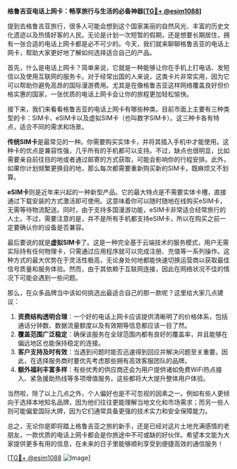 **格鲁吉亚电话上网卡：畅享旅行与生活的必备神器[[TG💪+ @esim1088](https://t.me/s/esim1088)]**

提到去格鲁吉亚旅行，很多人可能会想到这个国家美丽的自然风光、丰富的历史文化遗迹以及热情好客的人民。无论是计划一次短暂的假期，还是想要长期居住，拥有一张合适的电话上网卡都是必不可少的。今天，我们就来聊聊格鲁吉亚的电话上网卡，帮助大家更好地了解如何选择适合自己的产品。

首先，什么是电话上网卡？简单来说，它就是一种能够让你在手机上打电话、发短信以及使用互联网的服务卡。对于经常出国的人来说，这类卡片非常实用，因为它可以帮助你避免高昂的国际漫游费用。尤其是在像格鲁吉亚这样网络覆盖良好但价格实惠的国家，一张优质的电话上网卡会让你的旅程更加轻松愉快。

接下来，我们来看看格鲁吉亚的电话上网卡有哪些种类。目前市面上主要有三种类型的卡：SIM卡、eSIM卡以及虚拟SIM卡（也叫数字SIM卡）。这三种卡各有特点，适合不同的需求和场景。

**传统SIM卡**是最常见的一种。你需要购买实体卡，并将其插入手机中才能使用。这种卡的优点是兼容性强，几乎所有的手机都可以支持。不过，缺点也很明显，比如需要亲自前往目的地或者通过邮寄的方式获取，可能会影响你的行程安排。此外，如果你计划频繁更换目的地，那么每次都需要重新购买新的SIM卡，既麻烦又不划算。

**eSIM卡**则是近年来兴起的一种新型产品。它的最大特点是不需要实体卡槽，直接通过下载安装的方式激活即可使用。这意味着你可以随时随地在线购买eSIM卡，无需等待物流配送。同时，由于支持多国漫游功能，eSIM卡非常适合经常旅行的人士。不过，需要注意的是，并不是所有手机都支持eSIM卡，所以在购买之前一定要确认你的设备是否兼容。

最后要说的就是**虚拟SIM卡**了。这是一种完全基于云端技术的服务模式，用户无需实际持有任何物理卡，只需通过应用程序就可以完成注册、充值等一系列操作。这种方式的最大优势在于灵活性极高，无论身处何地都能快速切换运营商以获取最佳信号质量和服务体验。然而，由于其依赖于互联网连接，因此在网络状况不佳的情况下可能会遇到一些问题。

那么，在众多品牌当中该如何挑选出最适合自己的那一款呢？这里给大家几点建议：

1. **资费结构透明合理**：一个好的电话上网卡应该提供清晰明了的价格体系，包括通话分钟数、数据流量额度以及有效期等信息都应该一目了然。
2. **覆盖范围广泛稳定**：确保该服务在全球范围内都有良好的覆盖率，并且能够在偏远地区也能保持稳定的连接。
3. **客户支持及时有效**：当遇到问题时能否迅速得到回应并解决问题至关重要。因此，在选择服务商时要优先考虑那些拥有高效客服团队的品牌。
4. **额外福利丰富多样**：有些优秀的供应商还会为用户提供诸如免费WiFi热点接入、紧急援助热线等多项增值服务，这些都将大大提升整体用户体验。

当然啦，除了以上几点之外，个人偏好也是不可忽视的因素之一。例如有些人更倾向于选择本地知名品牌，因为他们往往更能理解当地文化和市场需求；而另一些人则可能偏爱国际大牌，因为它们通常具备更强的技术实力和安全保障能力。

总之，无论你是即将踏上格鲁吉亚之旅的新手，还是已经对这片土地充满感情的老朋友，一款优质的电话上网卡都会是你旅途中不可或缺的好伙伴。希望本文能为大家提供更多有用的信息，在未来的日子里能够顺利享受到便捷高效的通信服务！

[[TG💪+ @esim1088](https://t.me/s/esim1088) ![Image](https://i.postimg.cc/4NQfJmqS/Snipaste-2025-05-13-00-14-12.png)]